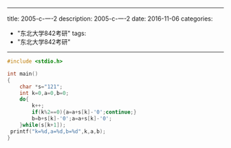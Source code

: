 
---
title: 2005-c-一-2
description: 2005-c-一-2
date: 2016-11-06
categories:
  - "东北大学842考研"
tags:
  - "东北大学842考研"

---


```cpp
#include <stdio.h>

int main()
{
    char *s="121";
    int k=0,a=0,b=0;
    do{
        k++;
        if(k%2==0){a=a+s[k]-'0';continue;}
        b=b+s[k]-'0';a=a+s[k]-'0';
    }while(s[k+1]);
 printf("k=%d,a=%d,b=%d",k,a,b);
}

```

